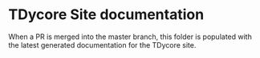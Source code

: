 # TDycore Site documentation

When a PR is merged into the master branch, this folder is populated with the
latest generated documentation for the TDycore site.
